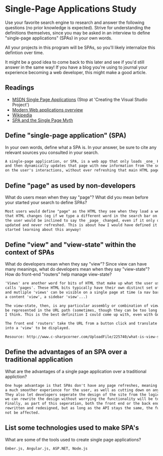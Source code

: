 # Single-Page Applications Study

Use your favorite search engine to research and answer the following questions
(no prior knowledge is expected). Strive for understanding the definitions
themselves, since you may be asked in an interview to define "single-page
applications" (SPAs) in your own words.

All your projects in this program will be SPAs, so you'll likely internalize
this defintion over time.

It might be a good idea to come back to this later and see if you'd still answer
in the same way! If you have a blog you're using to journal your experience
becoming a web developer, this might make a good article.

## Readings

-   [MSDN Single Page Applications](https://msdn.microsoft.com/en-us/magazine/dn463786.aspx) (Stop at 'Creating the Visual Studio Project')
-   [Modern Web applications overview](http://singlepageappbook.com/goal.html)
-   [Wikipedia](https://en.wikipedia.org/wiki/Single-page_application)
-   [SPA and the Single Page Myth](https://johnpapa.net/pageinspa/)

## Define "single-page application" (SPA)

In your own words, define what a SPA is. In your answer, be sure to cite any
relevant sources you consulted in your search.

```md
A single-page application, or SPA, is a web app that only loads _one_ HTML page,
and then dynamically updates that page with new information from the server based
on the user's interactions, without ever refreshing that main HTML page.
```

## Define "page" as used by non-developers

What do users mean when they say "page"? What did you mean before your started
your search to define SPAs?

```md
Most users would define "page" as the HTML they see when they load a website. If
that HTML changes (eg if we type a different word in the search bar on Google),
the user would be inclined to say the _page_ changed, even if it only dynamically
updated and never refreshed. This is about how I would have defined it before we
started learning about this anyway!
```

## Define "view" and "view-state" within the context of SPAs

What do developers mean when they say "view"? Since view can have many meanings,
what do developers mean when they say "view-state"? How do front-end "routers"
help manage view-state?

```md
'Views' are another word for bits of HTML that make up what the user usually
calls 'pages'. These HTML bits typically have their own distinct set of functionality,
and mutliple 'views' can be visible on a single page at time (a nav bar 'view',
a content 'view', a sidebar 'view'...)

The view-state, then, is any particular assembly or combination of views, that can
be represented in the URL path (sometimes, though they can be too long for a URL).
I think. This is the best definition I could come up with, even with Google at my side.

The front end 'routers' take the URL from a button click and translate it
into a 'view' to be displayed.

Resource: http://www.c-sharpcorner.com/UploadFile/225740/what-is-view-state-and-how-it-works-in-Asp-Net53/

```

## Define the advantages of an SPA over a traditional application

What are the advantages of a single page application over a traditional appliction?

```md
One huge advantage is that SPAs don't have any page refreshes, meaning they offer
a much smoother experience for the user, as well as cutting down on any server-side issues.
They also let developers seperate the design of the site from the logic, meaning
we can rewrite the design without worrying the functionality will be too adversely affected.
Finally, as part of this seperation, both the front end or the back end can be entirey
rewritten and redesigned, but as long as the API stays the same, the functionality will
not be affected.
```

## List some technologies used to make SPA's

What are some of the tools used to create single page applications?

```md
Ember.js, Angular.js, ASP.NET, Node.js
```
